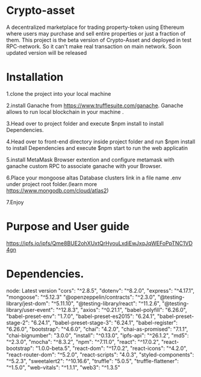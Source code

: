 # Crypto-asset
A decentralized marketplace for trading property-token using Ethereum where users may purchase and sell entire properties or just a fraction of them.
This project is the beta version of Crypto-Asset and deployed in test RPC-network. So it can't make real transaction on main network. Soon updated version will be released
# Installation
1.clone the project into your local machine 

2.install Ganache from https://www.trufflesuite.com/ganache. Ganache allows to run local blockchain in your machine .

3.Head over to project folder and execute $npm install to install Dependencies.

4.Head over to front-end directory inside project folder and run $npm install to install Dependencies and execute $npm start to run the web applicatin

5.install MetaMask Browser extention and configure metamask with ganache custom RPC to associate ganache with your Browser.

6.Place your mongoose altas Database clusters link in a file name .env under project root folder.(learn more https://www.mongodb.com/cloud/atlas2)

7.Enjoy
# Purpose and User guide
https://ipfs.io/ipfs/Qme8BUE2ohXUxtQrHyouLxdiEwJxqJqWEFoPpTNC1VD4gn
# Dependencies.
  node: Latest version
  "cors": "^2.8.5",
  "dotenv": "^8.2.0",
  "express": "^4.17.1",
  "mongoose": "^5.12.3"
  "@openzeppelin/contracts": "^2.3.0",
  "@testing-library/jest-dom": "^5.11.10",
  "@testing-library/react": "^11.2.6",
  "@testing-library/user-event": "^12.8.3",
  "axios": "^0.21.1",
  "babel-polyfill": "6.26.0",
  "babel-preset-env": "1.7.0",
  "babel-preset-es2015": "6.24.1",
  "babel-preset-stage-2": "6.24.1",
  "babel-preset-stage-3": "6.24.1",
  "babel-register": "6.26.0",
  "bootstrap": "^4.6.0",
  "chai": "4.2.0",
  "chai-as-promised": "7.1.1",
  "chai-bignumber": "3.0.0",
  "install": "^0.13.0",
  "ipfs-api": "^26.1.2",
  "md5": "^2.3.0",
  "mocha": "^8.3.2",
  "npm": "^7.11.0",
  "react": "^17.0.2",
  "react-bootstrap": "1.0.0-beta.5",
  "react-dom": "^17.0.2",
  "react-icons": "^4.2.0",
  "react-router-dom": "^5.2.0",
  "react-scripts": "4.0.3",
  "styled-components": "^5.2.3",
  "sweetalert2": "^10.16.6",
  "truffle": "5.0.5",
  "truffle-flattener": "^1.5.0",
  "web-vitals": "^1.1.1",
  "web3": "^1.3.5"
